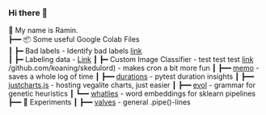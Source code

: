 ### Hi there 👋

🙂 My name is Ramin.                                                                           
┣━━ 📦 Some useful Google Colab Files                                                                         
┃   ┣━ Bad labels    - Identify bad labels [link](https://colab.research.google.com/drive/1P6tbmUbgPaMb7pTlFiAJxi2mevW7zXZx)       
┃   ┣━ Labeling data - [Link](https://colab.research.google.com/drive/1_73P2HIUujZdSmAuTfOtpIamURsGfeZh)
┃   ┣━ Custom Image Classifier - test test test [link](https://github.com/RaminParker/Custom_Image_Classifier)
/github.com/koaning/skedulord)      - makes cron a bit more fun
┃   ┣━━ [memo](https://github.com/koaning/memo)           - saves a whole log of time
┃   ┣━━ [durations](https://github.com/koaning/pytest-duration-insights)      - pytest duration insights
┃   ┣━━ [justcharts.js](https://github.com/koaning/justcharts)  - hosting vegalite charts, just easier
┃   ┣━━ [evol](https://github.com/godatadriven/evol)           - grammar for genetic heuristics
┃   ┗━━ [whatlies](https://github.com/koaning/whatlies)       - word embeddings for sklearn pipelines
┣━━ 🔬 Experiments
┃   ┣━━ [valves](https://github.com/pola-rs/valves)         - general .pipe()-lines

